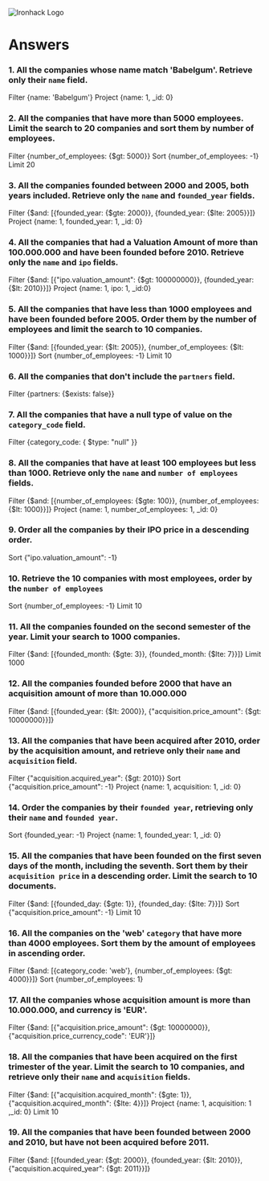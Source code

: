 ![Ironhack Logo](https://i.imgur.com/1QgrNNw.png)

# Answers

### 1. All the companies whose name match 'Babelgum'. Retrieve only their `name` field.

<!-- Your Code Goes Here -->
Filter {name: 'Babelgum'}
Project {name: 1, _id: 0}

### 2. All the companies that have more than 5000 employees. Limit the search to 20 companies and sort them by **number of employees**.

<!-- Your Code Goes Here -->
Filter {number_of_employees: {$gt: 5000}}
Sort {number_of_employees: -1}
Limit 20

### 3. All the companies founded between 2000 and 2005, both years included. Retrieve only the `name` and `founded_year` fields.

<!-- Your Code Goes Here -->
Filter {$and: [{founded_year: {$gte: 2000}}, {founded_year: {$lte: 2005}}]}
Project {name: 1, founded_year: 1, _id: 0}

### 4. All the companies that had a Valuation Amount of more than 100.000.000 and have been founded before 2010. Retrieve only the `name` and `ipo` fields.

<!-- Your Code Goes Here -->
Filter {$and: [{"ipo.valuation_amount": {$gt: 100000000}}, {founded_year: {$lt: 2010}}]}
Project {name: 1, ipo: 1, _id:0}

### 5. All the companies that have less than 1000 employees and have been founded before 2005. Order them by the number of employees and limit the search to 10 companies.

<!-- Your Code Goes Here -->
Filter {$and: [{founded_year: {$lt: 2005}}, {number_of_employees: {$lt: 1000}}]}
Sort {number_of_employees: -1}
Limit 10

### 6. All the companies that don't include the `partners` field.

<!-- Your Code Goes Here -->
Filter {partners: {$exists: false}}

### 7. All the companies that have a null type of value on the `category_code` field.

<!-- Your Code Goes Here -->
Filter {category_code: { $type: "null" }}

### 8. All the companies that have at least 100 employees but less than 1000. Retrieve only the `name` and `number of employees` fields.

<!-- Your Code Goes Here -->
Filter {$and: [{number_of_employees: {$gte: 100}}, {number_of_employees: {$lt: 1000}}]}
Project {name: 1, number_of_employees: 1, _id: 0}

### 9. Order all the companies by their IPO price in a descending order.

<!-- Your Code Goes Here -->
Sort {"ipo.valuation_amount": -1}

### 10. Retrieve the 10 companies with most employees, order by the `number of employees`

<!-- Your Code Goes Here -->
Sort {number_of_employees: -1}
Limit 10

### 11. All the companies founded on the second semester of the year. Limit your search to 1000 companies.

<!-- Your Code Goes Here -->
Filter {$and: [{founded_month: {$gte: 3}}, {founded_month: {$lte: 7}}]}
Limit 1000

### 12. All the companies founded before 2000 that have an acquisition amount of more than 10.000.000

<!-- Your Code Goes Here -->
Filter {$and: [{founded_year: {$lt: 2000}}, {"acquisition.price_amount": {$gt: 10000000}}]}

### 13. All the companies that have been acquired after 2010, order by the acquisition amount, and retrieve only their `name` and `acquisition` field.

<!-- Your Code Goes Here -->
Filter {"acquisition.acquired_year": {$gt: 2010}}
Sort {"acquisition.price_amount": -1}
Project {name: 1, acquisition: 1, _id: 0}

### 14. Order the companies by their `founded year`, retrieving only their `name` and `founded year`.

<!-- Your Code Goes Here -->
Sort {founded_year: -1}
Project {name: 1, founded_year: 1, _id: 0}

### 15. All the companies that have been founded on the first seven days of the month, including the seventh. Sort them by their `acquisition price` in a descending order. Limit the search to 10 documents.

<!-- Your Code Goes Here -->
Filter {$and: [{founded_day: {$gte: 1}}, {founded_day: {$lte: 7}}]}
Sort {"acquisition.price_amount": -1}
Limit 10

### 16. All the companies on the 'web' `category` that have more than 4000 employees. Sort them by the amount of employees in ascending order.

<!-- Your Code Goes Here -->
Filter {$and: [{category_code: 'web'}, {number_of_employees: {$gt: 4000}}]}
Sort {number_of_employees: 1}

### 17. All the companies whose acquisition amount is more than 10.000.000, and currency is 'EUR'.

<!-- Your Code Goes Here -->
Filter {$and: [{"acquisition.price_amount": {$gt: 10000000}}, {"acquisition.price_currency_code": 'EUR'}]}

### 18. All the companies that have been acquired on the first trimester of the year. Limit the search to 10 companies, and retrieve only their `name` and `acquisition` fields.

<!-- Your Code Goes Here -->
Filter {$and: [{"acquisition.acquired_month": {$gte: 1}}, {"acquisition.acquired_month": {$lte: 4}}]}
Project {name: 1, acquisition: 1 ,_id: 0}
Limit 10


### 19. All the companies that have been founded between 2000 and 2010, but have not been acquired before 2011.

<!-- Your Code Goes Here -->
Filter {$and: [{founded_year: {$gt: 2000}}, {founded_year: {$lt: 2010}}, {"acquisition.acquired_year": {$gt: 2011}}]}
